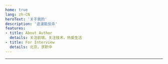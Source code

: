 ```yaml
---
home: true
lang: zh-CN
heroText: '关于我的'
description: '这波能反杀'
features: 
- title: About Author
  details: 关注前端，关注技术，热爱生活
- title: For Interview
  details: 北京，求职中
---
```

---
<myself />
 <gitask />

<back-to-top />